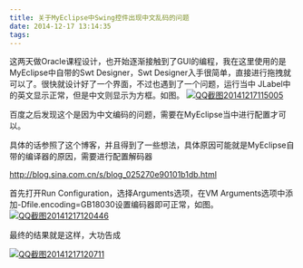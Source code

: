 ```yaml
---
title: 关于MyEclipse中Swing控件出现中文乱码的问题
date: 2014-12-17 13:14:35
tags:
---
```


这两天做Oracle课程设计，也开始逐渐接触到了GUI的编程，我在这里使用的是MyEclipse中自带的Swt Designer，Swt Designer入手很简单，直接进行拖拽就可以了。很快就设计好了一个界面，不过也遇到了一个问题，运行当中 JLabel中的英文显示正常，但是中文则显示为方框。如图。
[![QQ截图20141217115005](http://wwdream-wordpress.stor.sinaapp.com/uploads/2014/12/QQ%E6%88%AA%E5%9B%BE20141217115005.png)](http://wwdream-wordpress.stor.sinaapp.com/uploads/2014/12/QQ%E6%88%AA%E5%9B%BE20141217115005.png)

 

百度之后发现这个是因为中文编码的问题，需要在MyEclipse当中进行配置才可以。

具体的话参照了这个博客，并且得到了一些想法，具体原因可能就是MyEclipse自带的编译器的原因，需要进行配置解码器

<http://blog.sina.com.cn/s/blog_025270e90101b1db.html>

首先打开Run Configuration，选择Arguments选项，在VM Arguments选项中添加-Dfile.encoding=GB18030设置编码器即可正常，如图。[![QQ截图20141217120446](http://wwdream-wordpress.stor.sinaapp.com/uploads/2014/12/QQ%E6%88%AA%E5%9B%BE20141217120446.png)](http://wwdream-wordpress.stor.sinaapp.com/uploads/2014/12/QQ%E6%88%AA%E5%9B%BE20141217120446.png)

最终的结果就是这样，大功告成

[![QQ截图20141217120711](http://wwdream-wordpress.stor.sinaapp.com/uploads/2014/12/QQ%E6%88%AA%E5%9B%BE20141217120711-300x173.png)](http://wwdream-wordpress.stor.sinaapp.com/uploads/2014/12/QQ%E6%88%AA%E5%9B%BE20141217120711-300x173.png)